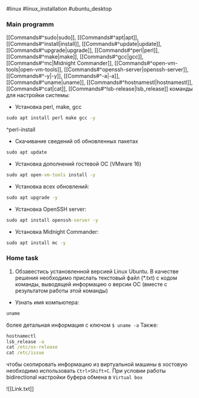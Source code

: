 #linux  #linux_installation #ubuntu_desktop
### Main programm
[[Commands#^sudo|sudo]], [[Commands#^apt|apt]], [[Commands#^install|install]], [[Commands#^update|update]], [[Commands#^upgrade|upgrade]], [[Commands#^perl|perl]], [[Commands#^make|make]], [[Commands#^gcc|gcc]], [[Commands#^mc|Midnight Commander]], [[Commands#^open-vm-tools|open-vm-tools]], [[Commands#^openssh-server|openssh-server]], [[Commands#^-y|-y]], [[Commands#^-a|-a]], [[Commands#^uname|uname]], [[Commands#^hostnamestl|hostnamestl]], [[Commands#^cat|cat]], [[Commands#^lsb-release|lsb_release]]
команды для настройки системы:
- Установка perl, make, gcc
```cmd
sudo apt install perl make gcc -y
```
^perl-install

- Скачивание сведений об обновленных пакетах
```cmd
sudo apt update
```
- Установка дополнений гостевой ОС (VMware 16)
```cmd
sudo apt open-vm-tools install -y
```
- Установка всех обновлений:
```cmd
sudo apt upgrade -y
```
- Установка OpenSSH server:
```cmd
sudo apt install openssh-server -y
```
- Установка Midnight Commander:
```cmd
sudo apt install mc -y
```

### Home task
1. Обзавестись установленной версией Linux Ubuntu.
В качестве решения необходимо прислать текстовый файл (\*.txt) с кодом команды, выводящей информацию о версии ОС (вместе с результатом работы этой команды)

- Узнать имя компьютера:
```cmd
uname
```
более детальная информация с ключом `$ uname -a`
Также:
```cmd
hostnamectl
lsb_release -a
cat /etc/os-release
cat /etc/issue
```
чтобы скопировать информацию из виртуальной машины в хостовую необходимо использовать `Ctrl+Shift+C`. При условии работы bidirectional настройки буфера обмена в `Virtual box`

![[Link.txt]]
